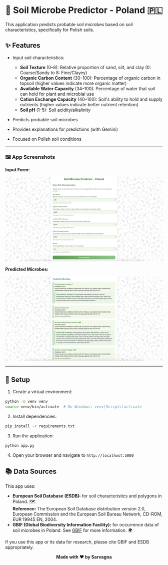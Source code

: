 # 🌱 Soil Microbe Predictor - Poland 🇵🇱

This application predicts probable soil microbes based on soil characteristics, specifically for Polish soils. 

## ✨ Features

- Input soil characteristics:
  - **Soil Texture** (0–8): Relative proportion of sand, silt, and clay (0: Coarse/Sandy to 8: Fine/Clayey) 
  - **Organic Carbon Content** (30–100): Percentage of organic carbon in topsoil (higher values indicate more organic matter) 
  - **Available Water Capacity** (34–100): Percentage of water that soil can hold for plant and microbial use 
  - **Cation Exchange Capacity** (40–100): Soil's ability to hold and supply nutrients (higher values indicate better nutrient retention) 
  - **Soil pH** (1–5): Soil acidity/alkalinity 
    
- Predicts probable soil microbes
  
- Provides explanations for predictions (with Gemini)
  
- Focused on Polish soil conditions 

---

### 🖼️ App Screenshots

**Input Form:**

![Input Form](static/Input.png)

**Predicted Microbes:**

![Predicted Microbes](static/Predicted.png)

---

## 🚀 Setup

1. Create a virtual environment:
```bash
python -m venv venv
source venv/bin/activate  # On Windows: venv\Scripts\activate
```

2. Install dependencies:
```bash
pip install -r requirements.txt
```

3. Run the application:
```bash
python app.py
```

4. Open your browser and navigate to `http://localhost:5000`

## 📚 Data Sources

This app uses:
- **European Soil Database (ESDB):** for soil characteristics and polygons in Poland. 🗺️  
  **Reference:** The European Soil Database distribution version 2.0, European Commission and the European Soil Bureau Network, CD-ROM, EUR 19945 EN, 2004.
- **GBIF (Global Biodiversity Information Facility):** for occurrence data of soil microbes in Poland. See [GBIF](https://www.gbif.org/) for more information. 🌍

If you use this app or its data for research, please cite GBIF and ESDB appropriately.

<div align="center">
  <strong>Made with ❤️ by Sarvagna</strong>
</div> 
